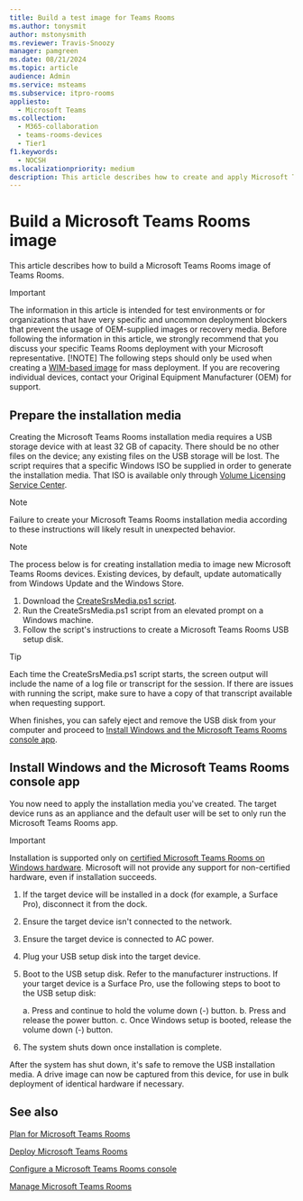 ```yaml
---
title: Build a test image for Teams Rooms
ms.author: tonysmit
author: mstonysmith
ms.reviewer: Travis-Snoozy
manager: pamgreen
ms.date: 08/21/2024
ms.topic: article
audience: Admin
ms.service: msteams
ms.subservice: itpro-rooms
appliesto: 
  - Microsoft Teams
ms.collection: 
  - M365-collaboration
  - teams-rooms-devices
  - Tier1
f1.keywords: 
  - NOCSH
ms.localizationpriority: medium
description: This article describes how to create and apply Microsoft Teams Rooms installation media.
---
```


# Build a Microsoft Teams Rooms image

This article describes how to build a Microsoft Teams Rooms image of Teams Rooms.

> [!IMPORTANT]
> The information in this article is intended for test environments or for organizations that have very specific and uncommon deployment blockers that prevent the usage of OEM-supplied images or recovery media. Before following the information in this article, we strongly recommend that you discuss your specific Teams Rooms deployment with your Microsoft representative.
> [!NOTE]
> The following steps should only be used when creating a [WIM-based image](/windows-hardware/manufacture/desktop/capture-and-apply-an-image) for mass deployment. If you are recovering individual devices, contact your Original Equipment Manufacturer (OEM) for support.

## Prepare the installation media
<a name="Prep_Media"> </a>

Creating the Microsoft Teams Rooms installation media requires a USB storage device with at least 32 GB of capacity. There should be no other files on the device; any existing files on the USB storage will be lost. The script requires that a specific Windows ISO be supplied in order to generate the installation media. That ISO is available only through [Volume Licensing Service Center](https://www.microsoft.com/Licensing/servicecenter/).

> [!NOTE]
> Failure to create your Microsoft Teams Rooms installation media according to these instructions will likely result in unexpected behavior.

> [!NOTE]
> The process below is for creating installation media to image new Microsoft Teams Rooms devices. Existing devices, by default, update automatically from Windows Update and the Windows Store.

1. Download the [CreateSrsMedia.ps1 script](https://go.microsoft.com/fwlink/?linkid=867842).
2. Run the CreateSrsMedia.ps1 script from an elevated prompt on a Windows machine.
3. Follow the script's instructions to create a Microsoft Teams Rooms USB setup disk.

> [!TIP]
> Each time the CreateSrsMedia.ps1 script starts, the screen output will include the name of a log file or transcript for the session. If there are issues with running the script, make sure to have a copy of that transcript available when requesting support.

When finishes, you can safely eject and remove the USB disk from your computer and proceed to [Install Windows and the Microsoft Teams Rooms console app](console.md#Reimage).

## Install Windows and the Microsoft Teams Rooms console app
<a name="Reimage"> </a>

You now need to apply the installation media you've created. The target device runs as an appliance and the default user will be set to only run the Microsoft Teams Rooms app.

> [!IMPORTANT]
> Installation is supported only on [certified Microsoft Teams Rooms on Windows hardware](certified-hardware.md?tabs=Windows). Microsoft will not provide any support for non-certified hardware, even if installation succeeds.

1. If the target device will be installed in a dock (for example, a Surface Pro), disconnect it from the dock.
2. Ensure the target device isn't connected to the network.
3. Ensure the target device is connected to AC power.
4. Plug your USB setup disk into the target device.
5. Boot to the USB setup disk. Refer to the manufacturer instructions. If your target device is a Surface Pro, use the following steps to boot to the USB setup disk:

    a. Press and continue to hold the volume down (-) button.
    b. Press and release the power button.
    c. Once Windows setup is booted, release the volume down (-) button.

6. The system shuts down once installation is complete.

After the system has shut down, it's safe to remove the USB installation media. A drive image can now be captured from this device, for use in bulk deployment of identical hardware if necessary.

## See also

[Plan for Microsoft Teams Rooms](rooms-plan.md)
  
[Deploy Microsoft Teams Rooms](rooms-deploy.md)
  
[Configure a Microsoft Teams Rooms console](console.md)
  
[Manage Microsoft Teams Rooms](rooms-manage.md)

